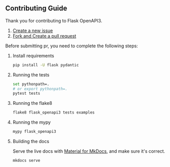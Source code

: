 ## Contributing Guide

Thank you for contributing to Flask OpenAPI3.

1. [Create a new issue](https://github.com/luolingchun/flask-openapi3/issues/new)
2. [Fork and Create a pull request](https://docs.github.com/en/pull-requests/collaborating-with-pull-requests/proposing-changes-to-your-work-with-pull-requests/creating-a-pull-request-from-a-fork)

Before submitting pr, you need to complete the following steps:

1. Install requirements

    ```bash
    pip install -U flask pydantic
    ```

2. Running the tests

    ```bash
    set pythonpath=. 
    # or export pythonpath=.
    pytest tests
    ```

3. Running the flake8

    ```bash
    flake8 flask_openapi3 tests examples
    ```

4. Running the mypy

    ```bash
    mypy flask_openapi3
    ```

5. Building the docs

    Serve the live docs with [Material for MkDocs](https://github.com/squidfunk/mkdocs-material), and make sure it's correct.

    ```bash
    mkdocs serve
    ```
